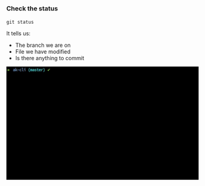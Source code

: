 ### Check the status

`git status`

It tells us:

* The branch we are on
* File we have modified
* Is there anything to commit

<img src="../../gifs/git-status.gif" alt="Git Status"/> <br>
